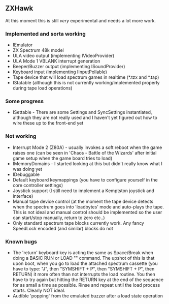 ﻿## ZXHawk

At this moment this is still *very* experimental and needs a lot more work.

### Implemented and sorta working
* IEmulator
* ZX Spectrum 48k model
* ULA video output (implementing IVideoProvider)
* ULA Mode 1 VBLANK interrupt generation
* Beeper/Buzzer output (implementing ISoundProvider)
* Keyboard input (implementing IInputPollable)
* Tape device that will load spectrum games in realtime (*.tzx and *.tap)
* IStatable (although this is not currently working/implemented properly during tape load operations)

### Some progress
* ISettable - There are some Settings and SyncSettings instantiated, although they are not really used and I haven't yet figured out how to wire these up to the front-end yet

### Not working
* Interrupt Mode 2 (Z80A) - usually invokes a soft reboot when the game raises one (can be seen in 'Chaos - Battle of the Wizards' after initial game setup when the game board tries to load)
* IMemoryDomains - I started looking at this but didn't really know what I was doing yet
* IDebuggable
* Default keyboard keymappings (you have to configure yourself in the core controller settings)
* Joystick support (I still need to implement a Kemptston joystick and interface)
* Manual tape device control (at the moment the tape device detects when the spectrum goes into 'loadbytes' mode and auto-plays the tape. This is not ideal and manual control should be implemented so the user can start/stop manually, return to zero etc..)
* Only standard spectrum tape blocks currently work. Any fancy SpeedLock encoded (and similar) blocks do not

### Known bugs
* The 'return' keyboard key is acting the same as Space/Break when doing a BASIC RUN or LOAD "" command. The upshot of this is that upon boot, when you go to load the attached spectrum cassette (you have to type: "J", then "SYMSHIFT + P", then "SYMSHIFT + P", then RETURN) it more often than not interrupts the load routine. You then have to try again but hitting the RETURN key at the end of the sequence for as small a time as possible. Rinse and repeat until the load process starts. Clearly NOT ideal.
* Audible 'popping' from the emulated buzzer after a load state operation
